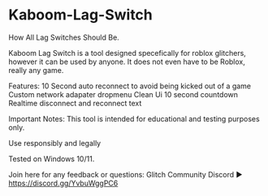 # Kaboom-Lag-Switch
How All Lag Switches Should Be.

Kaboom Lag Switch is a tool designed specefically for roblox glitchers, however it can be used by anyone. It does not even have to be Roblox, really any game.

Features: 10 Second auto reconnect to avoid being kicked out of a game Custom network adapater dropmenu Clean Ui 10 second countdown Realtime disconnect and reconnect text

Important Notes: This tool is intended for educational and testing purposes only.

Use responsibly and legally

Tested on Windows 10/11.

Join here for any feedback or questions: Glitch Community Discord ► https://discord.gg/YvbuWggPC6
